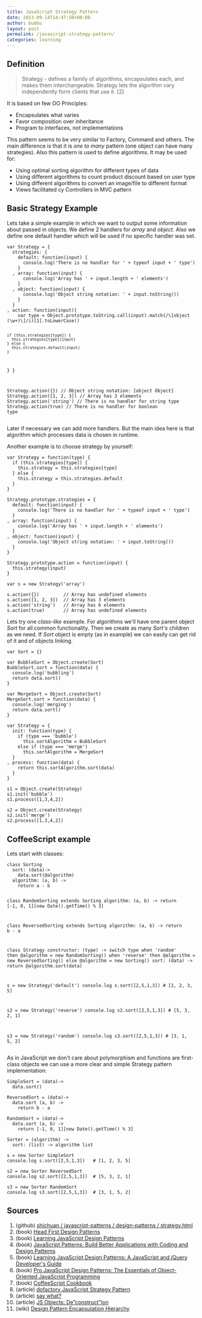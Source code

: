 ```yaml
---
title: JavaScript Strategy Pattern
date: 2013-09-14T14:47:50+00:00
author: bumbu
layout: post
permalink: /javascript-strategy-pattern/
categories: learning
---
```

<h2>Definition</h2>
<blockquote>Strategy - defines a family of algorithms, encapsulates each, and makes them interchangeable. Strategy lets the algorithm vary independently form clients that use it. [2]</blockquote>
It is based on few OO Principles:
<ul>
  <li>Encapsulates what varies</li>
  <li>Favor composition over inheritance</li>
  <li>Program to interfaces, not implementations</li>
</ul>
This pattern seems to be very similar to Factory, Command and others. The main difference is that it is <em>one to many</em> pattern (one object can have many strategies). Also this pattern is used to define algorithms. It may be used for:
<ul>
  <li>Using optimal sorting algorithm for different types of data</li>
  <li>Using different algorithms to count product discount based on user type</li>
  <li>Using different algorithms to convert an image/file to different format</li>
  <li>Views facilitated cy Controllers in MVC pattern</li>
</ul>
<h2>Basic Strategy Example</h2>
Lets take a simple example in which we want to output some information about passed in objects. We define 2 handlers for <em>array</em> and <em>object</em>. Also we define one default handler which will be used if no specific handler was set.
<pre class="language-js"><code>var Strategy = {
  strategies: {
    default: function(input) {
      console.log('There is no handler for ' + typeof input + ' type')
    }
  , array: function(input) {
      console.log('Array has ' + input.length + ' elements')
    }
  , object: function(input) {
      console.log('Object string notation: ' + input.toString())
    }
  }
, action: function(input){
    var type = Object.prototype.toString.call(input).match(/\[object (\w+)\]/i)[1].toLowerCase()

    if (this.strategies[type]) {
      this.strategies[type](input)
    } else {
      this.strategies.default(input)
    }
  }
}

Strategy.action({})         // Object string notation: [object Object]
Strategy.action([1, 2, 3])  // Array has 3 elements
Strategy.action('string')   // There is no handler for string type
Strategy.action(true)       // There is no handler for boolean type</code></pre>
Later if necessary we can add more handlers. But the main idea here is that algorithm which processes data is chosen in runtime.

Another example is to choose strategy by yourself:
<pre class="language-js"><code>var Strategy = function(type) {
  if (this.strategies[type]) {
    this.strategy = this.strategies[type]
  } else {
    this.strategy = this.strategies.default
  }
}

Strategy.prototype.strategies = {
  default: function(input) {
    console.log('There is no handler for ' + typeof input + ' type')
  }
, array: function(input) {
    console.log('Array has ' + input.length + ' elements')
  }
, object: function(input) {
    console.log('Object string notation: ' + input.toString())
  }
}

Strategy.prototype.action = function(input) {
  this.strategy(input)
}

var s = new Strategy('array')

s.action({})         // Array has undefined elements
s.action([1, 2, 3])  // Array has 3 elements
s.action('string')   // Array has 6 elements
s.action(true)       // Array has undefined elements</code></pre>
Lets try one <em>class-like</em> example. For algorithms we'll have one parent object <em>Sort</em> for all common functionality. Then we create as many <em>Sort's</em> children as we need. If <em>Sort</em> object is empty (as in example) we can easily can get rid of it and of objects linking.
<pre class="language-js"><code>var Sort = {}

var BubbleSort = Object.create(Sort)
BubbleSort.sort = function(data) {
  console.log('bubbling')
  return data.sort()
}

var MergeSort = Object.create(Sort)
MergeSort.sort = function(data) {
  console.log('merging')
  return data.sort()
}

var Strategy = {
  init: function(type) {
    if (type === 'bubble')
      this.sortAlgorithm = BubbleSort
    else if (type === 'merge')
      this.sortAlgorithm = MergeSort
  }
, process: function(data) {
    return this.sortAlgorithm.sort(data)
  }
}

s1 = Object.create(Strategy)
s1.init('bubble')
s1.process([1,3,4,2])

s2 = Object.create(Strategy)
s2.init('merge')
s2.process([1,3,4,2])</code></pre>
<h2>CoffeeScript example</h2>
Lets start with classes:
<pre class="language-coffeescript"><code>class Sorting
  sort: (data)-&gt;
    data.sort(@algorithm)
  algorithm: (a, b) -&gt;
    return a - b

class RandomSorting extends Sorting
  algorithm: (a, b) -&gt;
    return [-1, 0, 1][new Date().getTime() % 3]

class ReversedSorting extends Sorting
  algorithm: (a, b) -&gt;
    return b - a

class Strategy
  constructor: (type) -&gt;
    switch type
      when 'random' then @algorithm = new RandomSorting()
      when 'reverse' then @algorithm = new ReversedSorting()
      else @algorithm = new Sorting()
  sort: (data) -&gt;
    return @algorithm.sort(data)

s = new Strategy('default')
console.log s.sort([2,5,1,3])   # [1, 2, 3, 5]

s2 = new Strategy('reverse')
console.log s2.sort([2,5,1,3])  # [5, 3, 2, 1]

s3 = new Strategy('random')
console.log s3.sort([2,5,1,3])  # [3, 1, 5, 2]</code></pre>
As in JavaScript we don't care about polymorphism and functions are first-class objects we can use a more clear and simple Strategy pattern implementation:
<pre class="language-coffeescript"><code>SimpleSort = (data)-&gt;
  data.sort()

ReversedSort = (data)-&gt;
  data.sort (a, b) -&gt;
    return b - a

RandomSort = (data)-&gt;
  data.sort (a, b) -&gt;
    return [-1, 0, 1][new Date().getTime() % 3]

Sorter = (algorithm) -&gt;
  sort: (list) -&gt; algorithm list

s = new Sorter SimpleSort
console.log s.sort([2,5,1,3])   # [1, 2, 3, 5]

s2 = new Sorter ReversedSort
console.log s2.sort([2,5,1,3])  # [5, 3, 2, 1]

s3 = new Sorter RandomSort
console.log s3.sort([2,5,1,3])  # [3, 1, 5, 2]</code></pre>
<h2>Sources</h2>
<ol>
  <li>(github) <a href="https://github.com/shichuan/javascript-patterns/blob/master/design-patterns/strategy.html" target="_blank">shichuan / javascript-patterns / design-patterns / strategy.html</a></li>
  <li>(book) <a href="http://www.amazon.com/First-Design-Patterns-Elisabeth-Freeman/dp/0596007124">Head First Design Patterns</a></li>
  <li>(book) <a href="http://www.addyosmani.com/resources/essentialjsdesignpatterns/book/#singletonpatternjavascript" target="_blank">Learning JavaScript Design Patterns</a></li>
  <li>(book) <a href="http://shop.oreilly.com/product/9780596806767.do" target="_blank">JavaScript Patterns: Build Better Applications with Coding and Design Patterns</a></li>
  <li>(book) <a href="http://shop.oreilly.com/product/0636920025832.do" target="_blank">Learning JavaScript Design Patterns: A JavaScript and jQuery Developer's Guide</a></li>
  <li>(book) <a href="http://www.amazon.com/Pro-JavaScript-Design-Patterns-Object-Oriented/dp/159059908X" target="_blank">Pro JavaScript Design Patterns: The Essentials of Object-Oriented JavaScript Programming</a></li>
  <li>(book) <a href="http://coffeescriptcookbook.com/" target="_blank">CoffeeScript Cookbook</a></li>
  <li>(article) <a href="http://www.dofactory.com/javascript-strategy-pattern.aspx" target="_blank">dofactory JavaScript Strategy Pattern</a></li>
  <li>(article) <a href="http://blog.niftysnippets.org/2010/09/say-what.html" target="_blank">say what?</a></li>
  <li>(article) <a href="http://davidwalsh.name/javascript-objects-deconstruction">JS Objects: De”construct”ion</a></li>
  <li>(wiki) <a href="http://centurion.dynalias.com/w/programming/start" target="_blank">Design Pattern Encapsulation Hierarchy</a></li>
</ol>
